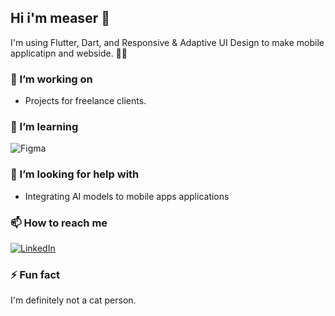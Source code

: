 ## Hi i'm measer 👋

I'm using Flutter, Dart, and  Responsive & Adaptive UI Design to make mobile applicatipn and webside. 🕺🏽



### 🔭 I’m working on

- Projects for freelance clients.


### 🌱 I’m learning

<div display="flex">
  <img src="https://www.figma.com/files/team/1169709514228437698/user/1169709503832069327?fuid=1169709503832069327" alt="Figma"/>
  <img src="" alt=""/>
  <img src="" alt=""/>
</div>

### 🤔 I’m looking for help with

- Integrating AI models to mobile apps applications

### 📫 How to reach me

<div display="flex">
  <a href="https://www.linkedin.com/in/measser-rabie/">
    <img src="https://img.shields.io/badge/linkedin-%230077B5.svg?style=for-the-badge&logo=linkedin&logoColor=white" alt="LinkedIn"/>
  </a>
 
</div>

### ⚡ Fun fact

I'm definitely not a cat person.
